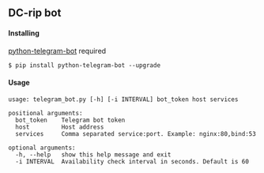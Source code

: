 ## DC-rip bot

#### Installing

[python-telegram-bot](https://github.com/python-telegram-bot/python-telegram-bot) required

```
$ pip install python-telegram-bot --upgrade
```

#### Usage

```
usage: telegram_bot.py [-h] [-i INTERVAL] bot_token host services

positional arguments:
  bot_token    Telegram bot token
  host         Host address
  services     Comma separated service:port. Example: nginx:80,bind:53
  
optional arguments:
  -h, --help   show this help message and exit
  -i INTERVAL  Availability check interval in seconds. Default is 60
```
